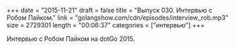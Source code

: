 +++
date = "2015-11-21"
draft = false
title = "Выпуск 030. Интервью с Робом Пайком."
link = "golangshow.com/cdn/episodes/interview_rob.mp3"
size = 2729301
length = "00:06:37"
categories = ["интервью"]
+++

Интервью с Робом Пайком на dotGo 2015.
